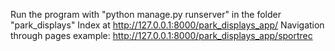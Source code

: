 Run the program with  "python manage.py runserver" in the folder "park_displays"
Index at http://127.0.0.1:8000/park_displays_app/
Navigation through pages example: http://127.0.0.1:8000/park_displays_app/sportrec
